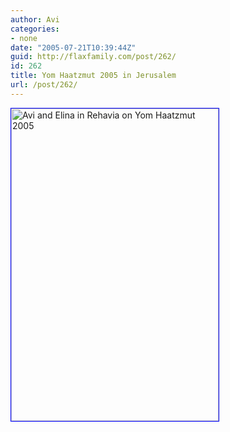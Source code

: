 ```yaml
---
author: Avi
categories:
- none
date: "2005-07-21T10:39:44Z"
guid: http://flaxfamily.com/post/262/
id: 262
title: Yom Haatzmut 2005 in Jerusalem
url: /post/262/
---
```

[<img src="http://photos23.flickr.com/27577092_736e92ee5e.jpg" width="332" height="500" alt="Avi and Elina in Rehavia on Yom Haatzmut 2005" style="border: solid blue 1px;" />](http://www.flickr.com/photo_zoom.gne?id=27577092&size=l)